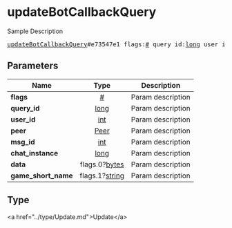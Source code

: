 # updateBotCallbackQuery

Sample Description

<pre>
<a href="../constructor/updateBotCallbackQuery.md">updateBotCallbackQuery</a>#e73547e1 flags:<a href="../type/#.md">#</a> query_id:<a href="../type/long.md">long</a> user_id:<a href="../type/int.md">int</a> peer:<a href="../type/Peer.md">Peer</a> msg_id:<a href="../type/int.md">int</a> chat_instance:<a href="../type/long.md">long</a> data:flags.0?<a href="../type/bytes.md">bytes</a> game_short_name:flags.1?<a href="../type/string.md">string</a> = <a href="../type/Update.md">Update</a>;
</pre>

## Parameters

| Name | Type | Description |
|------|:----:|-------------|
| **flags** | <a href="../type/#.md">#</a> | Param description |
| **query_id** | <a href="../type/long.md">long</a> | Param description |
| **user_id** | <a href="../type/int.md">int</a> | Param description |
| **peer** | <a href="../type/Peer.md">Peer</a> | Param description |
| **msg_id** | <a href="../type/int.md">int</a> | Param description |
| **chat_instance** | <a href="../type/long.md">long</a> | Param description |
| **data** | flags.0?<a href="../type/bytes.md">bytes</a> | Param description |
| **game_short_name** | flags.1?<a href="../type/string.md">string</a> | Param description |

## Type

&lt;a href=&#34;../type/Update.md&#34;&gt;Update&lt;/a&gt;
